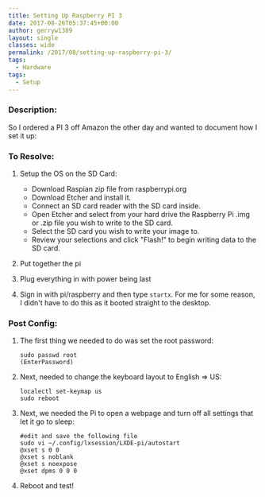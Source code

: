 ```yaml
---
title: Setting Up Raspberry PI 3
date: 2017-08-26T05:37:45+00:00
author: gerryw1389
layout: single
classes: wide
permalink: /2017/08/setting-up-raspberry-pi-3/
tags:
  - Hardware
tags:
  - Setup
---
```

<!--more-->

### Description:

So I ordered a PI 3 off Amazon the other day and wanted to document how I set it up:

### To Resolve:

1. Setup the OS on the SD Card:

   - Download Raspian zip file from raspberrypi.org
   - Download Etcher and install it.
   - Connect an SD card reader with the SD card inside.
   - Open Etcher and select from your hard drive the Raspberry Pi .img or .zip file you wish to write to the SD card.
   - Select the SD card you wish to write your image to.
   - Review your selections and click "Flash!" to begin writing data to the SD card.

2. Put together the pi

3. Plug everything in with power being last

4. Sign in with pi/raspberry and then type `startx`. For me for some reason, I didn't have to do this as it booted straight to the desktop.

### Post Config:

1. The first thing we needed to do was set the root password:

   ```shell
   sudo passwd root
   (EnterPassword)
   ```

2. Next, needed to change the keyboard layout to English => US:

   ```shell
   localectl set-keymap us
   sudo reboot
   ```

3. Next, we needed the Pi to open a webpage and turn off all settings that let it go to sleep:

   ```shell
   #edit and save the following file
   sudo vi ~/.config/lxsession/LXDE-pi/autostart
   @xset s 0 0
   @xset s noblank
   @xset s noexpose
   @xset dpms 0 0 0
   ```

4. Reboot and test!